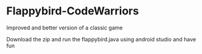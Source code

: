 # Flappybird-CodeWarriors
Improved and better version of a classic game

Download the zip and run the flappybird.java using android studio and have fun
